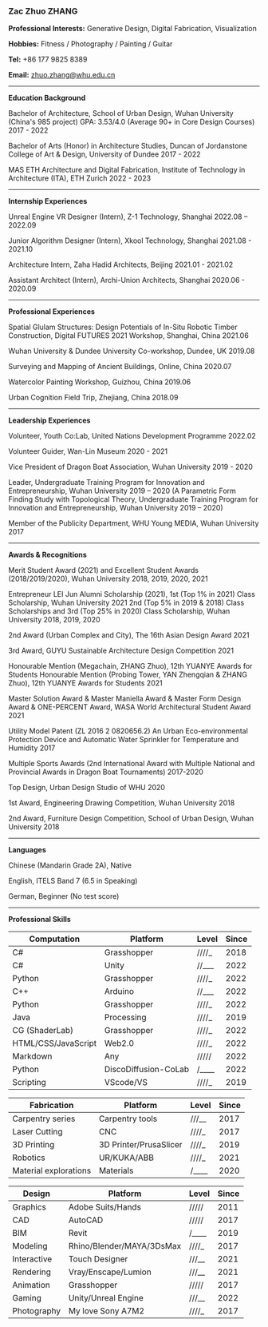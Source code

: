 ### **Zac Zhuo ZHANG**

**Professional Interests:** Generative Design, Digital Fabrication, Visualization

**Hobbies:** Fitness / Photography / Painting / Guitar

**Tel:** +86 177 9825 8389

**Email:** zhuo.zhang@whu.edu.cn

---

**Education Background**

Bachelor of Architecture, School of Urban Design, Wuhan University (China's 985 project)
GPA: 3.53/4.0 (Average 90+ in Core Design Courses)
2017 - 2022

Bachelor of Arts (Honor) in Architecture Studies, Duncan of Jordanstone College of Art & Design, University of Dundee
2017 - 2022

MAS ETH Architecture and Digital Fabrication, Institute of Technology in Architecture (ITA),
ETH Zurich
2022 - 2023

---

**Internship Experiences**

Unreal Engine VR Designer (Intern), Z-1 Technology, Shanghai
2022.08 – 2022.09

Junior Algorithm Designer (Intern), Xkool Technology, Shanghai
2021.08 - 2021.10

Architecture Intern, Zaha Hadid Architects, Beijing
2021.01 - 2021.02

Assistant Architect (Intern), Archi-Union Architects, Shanghai
2020.06 - 2020.09

---

**Professional Experiences**

Spatial Glulam Structures: Design Potentials of In-Situ Robotic Timber Construction, Digital FUTURES 2021 Workshop, Shanghai, China
2021.06

Wuhan University & Dundee University Co-workshop, Dundee, UK
2019.08

Surveying and Mapping of Ancient Buildings, Online, China
2020.07

Watercolor Painting Workshop, Guizhou, China
2019.06

Urban Cognition Field Trip, Zhejiang, China
2018.09

---

**Leadership Experiences**

Volunteer, Youth Co:Lab, United Nations Development Programme
2022.02

Volunteer Guider, Wan-Lin Museum
2020 - 2021

Vice President of Dragon Boat Association, Wuhan University
2019 - 2020

Leader, Undergraduate Training Program for Innovation and Entrepreneurship, Wuhan University
2019 – 2020
(A Parametric Form Finding Study with Topological Theory, Undergraduate Training Program for Innovation and Entrepreneurship, Wuhan University 2019 – 2020)

Member of the Publicity Department, WHU Young MEDIA, Wuhan University
2017

---

**Awards & Recognitions**

Merit Student Award (2021) and Excellent Student Awards (2018/2019/2020), Wuhan University
2018, 2019, 2020, 2021

Entrepreneur LEI Jun Alumni Scholarship (2021), 1st (Top 1% in 2021) Class Scholarship, Wuhan University
2021
2nd (Top 5% in 2019 & 2018) Class Scholarships and 3rd (Top 25% in 2020) Class Scholarship, Wuhan University
2018, 2019, 2020

2nd Award (Urban Complex and City), The 16th Asian Design Award
2021

3rd Award, GUYU Sustainable Architecture Design Competition
2021

Honourable Mention (Megachain, ZHANG Zhuo), 12th YUANYE Awards for Students
Honourable Mention (Probing Tower, YAN Zhengqian & ZHANG Zhuo), 12th YUANYE Awards for Students
2021

Master Solution Award & Master Maniella Award & Master Form Design Award & ONE-PERCENT Award, WASA World Architectural Student Award
2021

Utility Model Patent (ZL 2016 2 0820656.2)
An Urban Eco-environmental Protection Device and Automatic Water Sprinkler for Temperature and Humidity
2017

Multiple Sports Awards (2nd International Award with Multiple National and Provincial Awards in Dragon Boat Tournaments)
2017-2020

Top Design, Urban Design Studio of WHU
2020

1st Award, Engineering Drawing Competition, Wuhan University
2018

2nd Award, Furniture Design Competition, School of Urban Design, Wuhan University
2018

---

**Languages**

Chinese (Mandarin Grade 2A), Native

English, ITELS Band 7 (6.5 in Speaking)

German, Beginner (No test score)

---

**Professional Skills**

| Computation         | Platform             | Level     | Since |
| ------------------- | -------------------- | --------- | ----- |
| C#                  | Grasshopper          | ////\_    | 2018  |
| C#                  | Unity                | //\_\_\_  | 2022  |
| Python              | Grasshopper          | ////\_    | 2022  |
| C++                 | Arduino              | //\_\_\_  | 2022  |
| Python              | Grasshopper          | ////\_    | 2022  |
| Java                | Processing           | ////\_    | 2019  |
| CG (ShaderLab)      | Grasshopper          | ////\_    | 2022  |
| HTML/CSS/JavaScript | Web2.0               | ////\_    | 2022  |
| Markdown            | Any                  | /////     | 2022  |
| Python              | DiscoDiffusion-CoLab | /\_\_\_\_ | 2022  |
| Scripting           | VScode/VS            | ////\_    | 2019  |

| Fabrication           | Platform               | Level     | Since |
| --------------------- | ---------------------- | --------- | ----- |
| Carpentry series      | Carpentry tools        | ///\_\_   | 2017  |
| Laser Cutting         | CNC                    | ////\_     | 2017  |
| 3D Printing           | 3D Printer/PrusaSlicer | ////\_    | 2019  |
| Robotics              | UR/KUKA/ABB            | ////\_    | 2021  |
| Material explorations | Materials              | /\_\_\_\_ | 2020  |

| Design      | Platform                  | Level     | Since |
| ----------- | ------------------------- | --------- | ----- |
| Graphics    | Adobe Suits/Hands         | /////     | 2011  |
| CAD         | AutoCAD                   | /////     | 2017  |
| BIM         | Revit                     | /\_\_\_\_ | 2019  |
| Modeling    | Rhino/Blender/MAYA/3DsMax | ////\_    | 2017  |
| Interactive | Touch Designer            | ///\_\_   | 2021  |
| Rendering   | Vray/Enscape/Lumion       | ///\_\_   | 2021  |
| Animation   | Grasshopper               | /////     | 2017  |
| Gaming      | Unity/Unreal Engine       | ///\_\_   | 2022  |
| Photography | My love Sony A7M2         | ////\_    | 2017  |
